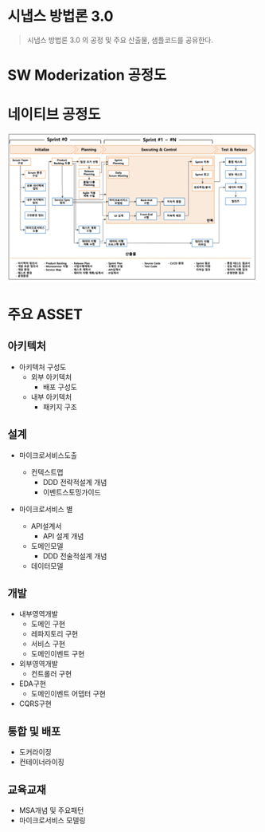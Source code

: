 # 시냅스 방법론 3.0
> 시냅스 방법론 3.0 의 공정 및 주요 산출물, 샘플코드를 공유한다.



# SW Moderization 공정도



# 네이티브 공정도

![공정도](https://github.com/cnaps/main/blob/master/img/%EA%B3%B5%EC%A0%95%EB%8F%84.png)  


# 주요 ASSET
## 아키텍처 
- 아키텍처 구성도
  - 외부 아키텍처
    - 배포 구성도 
  - 내부 아키텍처 
    - 패키지 구조 

## 설계
- 마이크로서비스도출
  - 컨텍스트맵
    - DDD 전략적설계 개념
    - 이벤트스토밍가이드
    
- 마이크로서비스 별 
  - API설계서
    - API 설계 개념  
  - 도메인모델
    - DDD 전술적설계 개념
  - 데이터모델 
## 개발
- 내부영역개발
  - 도메인 구현
  - 레파지토리 구현
  - 서비스 구현
  - 도메인이벤트 구현
- 외부영역개발
  - 컨트롤러 구현
- EDA구현
  - 도메인이벤트 어뎁터 구현
- CQRS구현
    
## 통합 및 배포
- 도커라이징
- 컨테이너라이징

## 교육교재
  - MSA개념 및 주요패턴
  - 마이크로서비스 모델링
   


